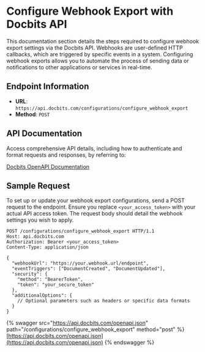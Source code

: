 # Configure Webhook Export with Docbits API

This documentation section details the steps required to configure webhook export settings via the Docbits API. Webhooks are user-defined HTTP callbacks, which are triggered by specific events in a system. Configuring webhook exports allows you to automate the process of sending data or notifications to other applications or services in real-time.

## Endpoint Information

- **URL**: `https://api.docbits.com/configurations/configure_webhook_export`
- **Method**: `POST`

## API Documentation

Access comprehensive API details, including how to authenticate and format requests and responses, by referring to:

[Docbits OpenAPI Documentation](https://api.docbits.com/openapi.json)

## Sample Request

To set up or update your webhook export configurations, send a POST request to the endpoint. Ensure you replace `<your_access_token>` with your actual API access token. The request body should detail the webhook settings you wish to apply.

```http
POST /configurations/configure_webhook_export HTTP/1.1
Host: api.docbits.com
Authorization: Bearer <your_access_token>
Content-Type: application/json

{
  "webhookUrl": "https://your.webhook.url/endpoint",
  "eventTriggers": ["DocumentCreated", "DocumentUpdated"],
  "security": {
    "method": "BearerToken",
    "token": "your_secure_token"
  },
  "additionalOptions": {
    // Optional parameters such as headers or specific data formats
  }
}
```

{% swagger src="https://api.docbits.com/openapi.json" path="/configurations/configure_webhook_export" method="post" %}
[https://api.docbits.com/openapi.json](https://api.docbits.com/openapi.json)
{% endswagger %}
